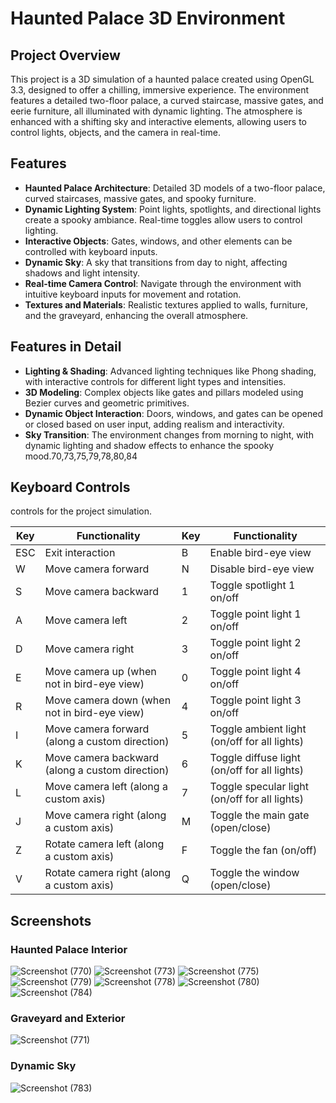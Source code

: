 # Haunted Palace 3D Environment

## Project Overview
This project is a 3D simulation of a haunted palace created using OpenGL 3.3, designed to offer a chilling, immersive experience. The environment features a detailed two-floor palace, a curved staircase, massive gates, and eerie furniture, all illuminated with dynamic lighting. The atmosphere is enhanced with a shifting sky and interactive elements, allowing users to control lights, objects, and the camera in real-time.

## Features
- **Haunted Palace Architecture**: Detailed 3D models of a two-floor palace, curved staircases, massive gates, and spooky furniture.
- **Dynamic Lighting System**: Point lights, spotlights, and directional lights create a spooky ambiance. Real-time toggles allow users to control lighting.
- **Interactive Objects**: Gates, windows, and other elements can be controlled with keyboard inputs.
- **Dynamic Sky**: A sky that transitions from day to night, affecting shadows and light intensity.
- **Real-time Camera Control**: Navigate through the environment with intuitive keyboard inputs for movement and rotation.
- **Textures and Materials**: Realistic textures applied to walls, furniture, and the graveyard, enhancing the overall atmosphere.

## Features in Detail
- **Lighting & Shading**: Advanced lighting techniques like Phong shading, with interactive controls for different light types and intensities.
- **3D Modeling**: Complex objects like gates and pillars modeled using Bezier curves and geometric primitives.
- **Dynamic Object Interaction**: Doors, windows, and gates can be opened or closed based on user input, adding realism and interactivity.
- **Sky Transition**: The environment changes from morning to night, with dynamic lighting and shadow effects to enhance the spooky mood.70,73,75,79,78,80,84


## Keyboard Controls
controls for the project simulation.

| Key | Functionality                      | Key | Functionality                       |
| --- | ----------------------------------- | --- | ------------------------------------ |
| ESC | Exit interaction                   | B   | Enable bird-eye view                |
| W   | Move camera forward                | N   | Disable bird-eye view               |
| S   | Move camera backward               | 1   | Toggle spotlight 1 on/off           |
| A   | Move camera left                   | 2   | Toggle point light 1 on/off         |
| D   | Move camera right                  | 3   | Toggle point light 2 on/off         |
| E   | Move camera up (when not in bird-eye view) | 0 | Toggle point light 4 on/off       |
| R   | Move camera down (when not in bird-eye view) | 4 | Toggle point light 3 on/off     |
| I   | Move camera forward (along a custom direction) | 5 | Toggle ambient light (on/off for all lights) |
| K   | Move camera backward (along a custom direction) | 6 | Toggle diffuse light (on/off for all lights) |
| L   | Move camera left (along a custom axis) | 7 | Toggle specular light (on/off for all lights) |
| J   | Move camera right (along a custom axis) | M   | Toggle the main gate (open/close)  |
| Z   | Rotate camera left (along a custom axis) | F   | Toggle the fan (on/off)            |
| V   | Rotate camera right (along a custom axis) | Q   | Toggle the window (open/close)     |



## Screenshots
### Haunted Palace Interior
![Screenshot (770)](https://github.com/user-attachments/assets/ebf3436b-972c-473b-8e9c-551ad215aa73)
![Screenshot (773)](https://github.com/user-attachments/assets/97a48bd9-b6ad-4983-a5f3-e6131e2f31e1)
![Screenshot (775)](https://github.com/user-attachments/assets/4570ac04-3764-41d1-8e7b-4f421fcf853c)
![Screenshot (779)](https://github.com/user-attachments/assets/0390676e-4936-4606-95bf-44de2000515e)
![Screenshot (778)](https://github.com/user-attachments/assets/fc46b592-9d70-4d65-b826-6b8dd70ff2a9)
![Screenshot (780)](https://github.com/user-attachments/assets/46aac4d2-3375-4e2d-a601-1d73157eb135)
![Screenshot (784)](https://github.com/user-attachments/assets/01bfc4f3-8a2c-429a-ba62-9703668d329d)



### Graveyard and Exterior
![Screenshot (771)](https://github.com/user-attachments/assets/2a53bf22-7e7e-4ecd-a6be-5232e28f9298)


### Dynamic Sky
![Screenshot (783)](https://github.com/user-attachments/assets/1bf00bca-5b3d-42e1-b48e-c362863f674f)

